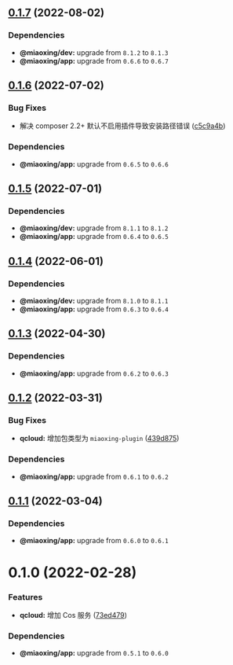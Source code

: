 ## [0.1.7](https://github.com/miaoxing/qcloud/compare/v0.1.6...v0.1.7) (2022-08-02)





### Dependencies

* **@miaoxing/dev:** upgrade from `8.1.2` to `8.1.3`
* **@miaoxing/app:** upgrade from `0.6.6` to `0.6.7`

## [0.1.6](https://github.com/miaoxing/qcloud/compare/v0.1.5...v0.1.6) (2022-07-02)


### Bug Fixes

* 解决 composer 2.2+ 默认不启用插件导致安装路径错误 ([c5c9a4b](https://github.com/miaoxing/qcloud/commit/c5c9a4bcae510927c68bbcd99b49b1ee199021cd))





### Dependencies

* **@miaoxing/app:** upgrade from `0.6.5` to `0.6.6`

## [0.1.5](https://github.com/miaoxing/qcloud/compare/v0.1.4...v0.1.5) (2022-07-01)





### Dependencies

* **@miaoxing/dev:** upgrade from `8.1.1` to `8.1.2`
* **@miaoxing/app:** upgrade from `0.6.4` to `0.6.5`

## [0.1.4](https://github.com/miaoxing/qcloud/compare/v0.1.3...v0.1.4) (2022-06-01)





### Dependencies

* **@miaoxing/dev:** upgrade from `8.1.0` to `8.1.1`
* **@miaoxing/app:** upgrade from `0.6.3` to `0.6.4`

## [0.1.3](https://github.com/miaoxing/qcloud/compare/v0.1.2...v0.1.3) (2022-04-30)





### Dependencies

* **@miaoxing/app:** upgrade from `0.6.2` to `0.6.3`

## [0.1.2](https://github.com/miaoxing/qcloud/compare/v0.1.1...v0.1.2) (2022-03-31)


### Bug Fixes

* **qcloud:** 增加包类型为 `miaoxing-plugin` ([439d875](https://github.com/miaoxing/qcloud/commit/439d8754fe09d99cf0e234550037e90618dd0e2a))





### Dependencies

* **@miaoxing/app:** upgrade from `0.6.1` to `0.6.2`

## [0.1.1](https://github.com/miaoxing/qcloud/compare/v0.1.0...v0.1.1) (2022-03-04)





### Dependencies

* **@miaoxing/app:** upgrade from `0.6.0` to `0.6.1`

# 0.1.0 (2022-02-28)


### Features

* **qcloud:** 增加 Cos 服务 ([73ed479](https://github.com/miaoxing/qcloud/commit/73ed47905359c4fe62c0d062cc29c42d2ef18c46))





### Dependencies

* **@miaoxing/app:** upgrade from `0.5.1` to `0.6.0`
